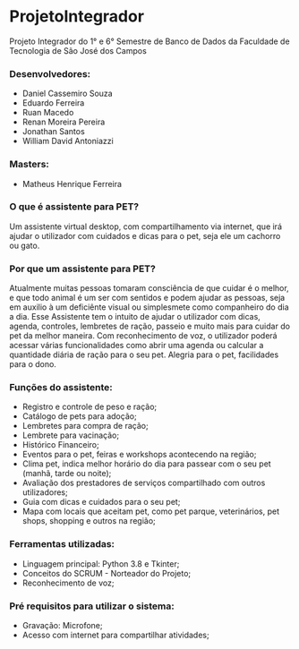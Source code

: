 # ProjetoIntegrador
Projeto Integrador do 1° e 6° Semestre de Banco de Dados da Faculdade de Tecnologia de São José dos Campos


### Desenvolvedores:

* Daniel Cassemiro Souza
* Eduardo Ferreira
* Ruan Macedo
* Renan Moreira Pereira
* Jonathan Santos
* William David Antoniazzi

### Masters:

* Matheus Henrique Ferreira


### O que é assistente para PET?

Um assistente virtual desktop, com compartilhamento via internet, que irá ajudar o utilizador com cuidados e dicas para o pet, seja ele um cachorro ou gato.


### Por que um assistente para PET?

Atualmente muitas pessoas tomaram consciência de que cuidar é o melhor, e que todo animal é um ser com sentidos e podem ajudar as pessoas, seja em auxilio à um deficiênte visual ou simplesmete como companheiro do dia a dia.
Esse Assistente tem o intuito de ajudar o utilizador com dicas, agenda, controles, lembretes de ração, passeio e muito mais para cuidar do pet da melhor maneira.
Com reconhecimento de voz, o utilizador poderá acessar várias funcionalidades como abrir uma agenda ou calcular a quantidade diária de ração para o seu pet.
Alegria para o pet, facilidades para o dono.


### Funções do assistente:

* Registro e controle de peso e ração;
* Catálogo de pets para adoção;
* Lembretes para compra de ração;
* Lembrete para vacinação;
* Histórico Financeiro;
* Eventos para o pet, feiras e workshops acontecendo na região;
* Clima pet, indica melhor horário do dia para passear com o seu pet (manhã, tarde ou noite);
* Avaliação dos prestadores de serviços compartilhado com outros utilizadores;
* Guia com dicas e cuidados para o seu pet;
* Mapa com locais que aceitam pet, como pet parque, veterinários, pet shops, shopping e outros na região;


### Ferramentas utilizadas:

* Linguagem principal: Python 3.8 e Tkinter;
* Conceitos do SCRUM - Norteador do Projeto;
* Reconhecimento de voz;


### Pré requisitos para utilizar o sistema:

* Gravação: Microfone;
* Acesso com internet para compartilhar atividades;
